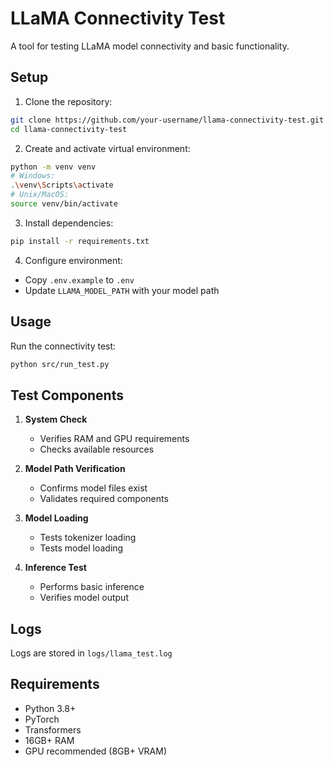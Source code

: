# LLaMA Connectivity Test

A tool for testing LLaMA model connectivity and basic functionality.

## Setup

1. Clone the repository:
```bash
git clone https://github.com/your-username/llama-connectivity-test.git
cd llama-connectivity-test
```

2. Create and activate virtual environment:
```bash
python -m venv venv
# Windows:
.\venv\Scripts\activate
# Unix/MacOS:
source venv/bin/activate
```

3. Install dependencies:
```bash
pip install -r requirements.txt
```

4. Configure environment:
- Copy `.env.example` to `.env`
- Update `LLAMA_MODEL_PATH` with your model path

## Usage

Run the connectivity test:
```bash
python src/run_test.py
```

## Test Components

1. **System Check**
   - Verifies RAM and GPU requirements
   - Checks available resources

2. **Model Path Verification**
   - Confirms model files exist
   - Validates required components

3. **Model Loading**
   - Tests tokenizer loading
   - Tests model loading

4. **Inference Test**
   - Performs basic inference
   - Verifies model output

## Logs

Logs are stored in `logs/llama_test.log`

## Requirements

- Python 3.8+
- PyTorch
- Transformers
- 16GB+ RAM
- GPU recommended (8GB+ VRAM)